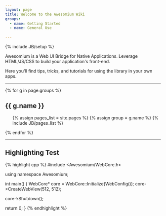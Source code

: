 ```yaml
---
layout: page
title: Welcome to the Awesomium Wiki
groups:
  - name: Getting Started
  - name: General Use
  
---
```

{% include JB/setup %}

Awesomium is a Web UI Bridge for Native Applications. Leverage HTML/JS/CSS to build your application's front-end.

Here you'll find tips, tricks, and tutorials for using the library in your own apps.

---

{% for g in page.groups %}
## {{ g.name }}
<ul>
  {% assign pages_list = site.pages %}
  {% assign group = g.name %}
  {% include JB/pages_list %}
</ul>


{% endfor %}

---

## Highlighting Test

{% highlight cpp %}
#include <Awesomium/WebCore.h>

using namespace Awesomium;

int main() {
  WebCore* core = WebCore::Initialize(WebConfig());
  core->CreateWebView(512, 512);
  
  core->Shutdown();
  
  return 0;
}
{% endhighlight %}